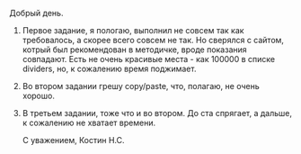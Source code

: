    Добрый день.
1. Первое задание, я пологаю, выполнил не совсем так как требовалось, а скорее всего совсем не так.
   Но сверялся с сайтом, котрый был рекомендован в методичке, вроде показания совпадают. Есть не очень 
   красивые места - как 100000 в списке dividers, но, к сожалению время поджимает.

2. Во втором задании грешу copy/paste, что, полагаю, не очень хорошо.

3. В третьем задании, тоже что и во втором. До ста спрягает, а дальше, к сожалению не хватает времени.

   С уважением, Костин Н.С.
